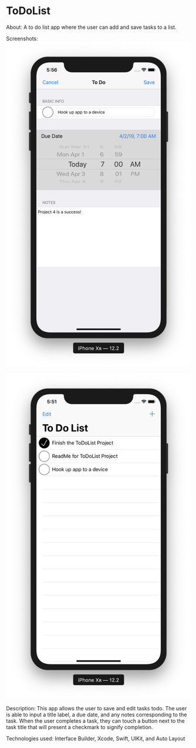 # ToDoList
About: A to do list app where the user can add and save tasks to a list.

Screenshots:
![ScreenShot](https://github.com/Sagarcia25/ToDoList/blob/master/ToDoListEdit.png)

![ScreenShot](https://github.com/Sagarcia25/ToDoList/blob/master/ToDoListMain.png)

Description: This app allows the user to save and edit tasks todo. The user is able to input a title label, a due date, and any
notes corresponding to the task. When the user completes a task, they can touch a button next to the task title that will 
present a checkmark to signify completion. 

Technologies used: Interface Builder, Xcode, Swift, UIKit, and Auto Layout

